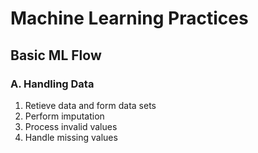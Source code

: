# Machine Learning Practices

## Basic ML Flow

### A. Handling Data

1. Retieve data and form data sets
2. Perform imputation
3. Process invalid values
4. Handle missing values
